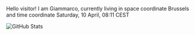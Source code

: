 Hello visitor! I am Giammarco, currently living in space coordinate Brussels and time coordinate Saturday, 10 April, 08:11 CEST

![GitHub Stats](https://github-readme-stats.vercel.app/api?username=grcasanova)
